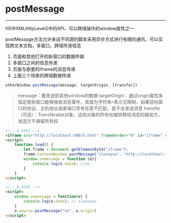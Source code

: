 # postMessage
---

H5中XMLHttpLevel2中的API，可以跨域操作的window属性之一

postMessage方法允许来自不同源的脚本采用异步方式进行有限的通讯，可以实现跨文本文档，多窗口，跨域传递信息

1. 页面和其他打开的新窗口的数据传输
2. 多窗口之间的信息传递
3. 页面与嵌套的iframe的消息传递
4. 上面三个场景的跨域数据传递

```js
otherWindow.postMessage(message, targetOrigin, [transfer])
```

> message：要发送到其他window的数据
> targetOrigin：通过origin属性来指定那些窗口能够接收消息事件，其值为字符串`*`表示无限制，如果目标窗口的协议、主机地址或者端口号有任意不匹配，就不会发送消息
> transfer（可选）：Transferable对象，这些对象的所有权被转移给消息的接收方，发送方不保留所有权

```html
<!-- a.html -->
<iframe src="http://localhost:400/b.html" frameborder="0" id="iframe" onload="load()"></iframe>
<script>
	function load() {
		let frame = document.getElementById("iframe");
		frame.contentWindow.postMessage("iloveyou", "http://localhost:400");
		window.onmessage = function (e){
			console.log(e.data); //no
		}
	}
</script>

<!-- b.html -->
<script>
	window.onmessage = function(e) {
		console.log(e.data); // iloveyou
	}
	e.source.postMessage("no", e.origin)
</script>
```
